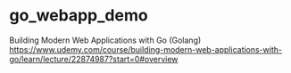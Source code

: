 # go_webapp_demo
 Building Modern Web Applications with Go (Golang) https://www.udemy.com/course/building-modern-web-applications-with-go/learn/lecture/22874987?start=0#overview
